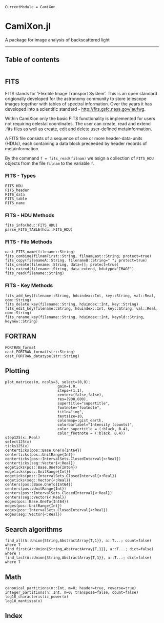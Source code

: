 ```@meta
CurrentModule = CamiXon
```

# CamiXon.jl

A package for image analysis of backscattered light

---
## Table of contents

```@contents
```

## FITS

FITS stands for 'Flexible Image Transport System'. This is an open standard origionally developed for the astronomy community to store telescope images together with tables of spectral information. Over the years it has developed into a scientific standard - http://fits.gsfc.nasa.gov/iaufwg.

Within CamiXion only the basic FITS functionality is implemented for users not requiring celestal coordinates. The user can create, read and extend .fits files as well as create, edit and delete user-defined metainformation.

A FITS file consists of a sequence of one or more header-data-units (HDUs), each containing a data block preceeded by header records of metainformation.

By the command `f = fits_read(filnam)` we asign a collection of `FITS_HDU` objects from the file `filnam` to the variable `f`.

### FITS - Types

```@docs
FITS_HDU
FITS_header
FITS_data
FITS_table
FITS_name
```

### FITS - HDU Methods

```@docs
fits_info(hdu::FITS_HDU)
parse_FITS_TABLE(hdu::FITS_HDU)
```

### FITS - File Methods

```@docs
cast_FITS_name(filename::String)
fits_combine(filnamFirst::String, filnamLast::String; protect=true)
fits_copy(filenameA::String, filenameB::String=" "; protect=true)
fits_create(filename::String, data=[]; protect=true)
fits_extend(filename::String, data_extend, hdutype="IMAGE")
fits_read(filename::String)
```

### FITS - Key Methods

```@docs
fits_add_key(filename::String, hduindex::Int, key::String, val::Real, com::String)
fits_delete_key(filename::String, hduindex::Int, key::String)
fits_edit_key(filename::String, hduindex::Int, key::String, val::Real, com::String)
fits_rename_key(filename::String, hduindex::Int, keyold::String, keynew::String)
```

## FORTRAN

```@docs
FORTRAN_format
cast_FORTRAN_format(str::String)
cast_FORTRAN_datatype(str::String)
```

## Plotting

```@docs
plot_matrices(σ, ncols=3, select=(0,0);
                        gain=1.0,
                        steps=(1,1),
                        center=(false,false),
                        res=(900,600),
                        supertitle="supertitle",
                        footnote="footnote",
                        title="img",
                        textsize=10,
                        colormap=:gist_earth,
                        colorbarlabel="Intensity (counts)",
                        color_supertitle = (:black, 0.4),
                        color_footnote = (:black, 0.4))
step125(x::Real)
select125(x)
ticks125(x)
centerticks(pos::Base.OneTo{Int64})
centerticks(pos::UnitRange{Int})
centerticks(pos::IntervalSets.ClosedInterval{<:Real})
centerticks(seg::Vector{<:Real})
edgeticks(pos::Base.OneTo{Int64})
edgeticks(pos::UnitRange{Int})
edgeticks(pos::IntervalSets.ClosedInterval{<:Real})
edgeticks(seg::Vector{<:Real})
centers(pos::Base.OneTo{Int64})
centers(pos::UnitRange{Int})
centers(pos::IntervalSets.ClosedInterval{<:Real})
centers(seg::Vector{<:Real})
edges(pos::Base.OneTo{Int64})
edges(pos::UnitRange{Int})
edges(pos::IntervalSets.ClosedInterval{<:Real})
edges(seg::Vector{<:Real})
```

## Search algorithms

```@docs
find_all(A::Union{String,AbstractArray{T,1}}, a::T...; count=false)  where T
find_first(A::Union{String,AbstractArray{T,1}}, a::T...; dict=false)  where T
find_last(A::Union{String,AbstractArray{T,1}}, a::T...; dict=false)  where T
```

## Math

```@docs
canonical_partitions(n::Int, m=0; header=true, reverse=true)
integer_partitions(n::Int, m=0; transpose=false, count=false)
log10_characteristic_power(x)
log10_mantissa(x)
```

## Index

```@index
```
